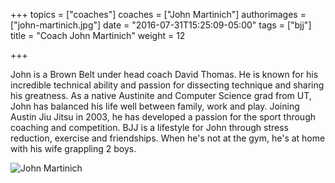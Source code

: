 +++
topics = ["coaches"]
coaches = ["John Martinich"]
authorimages = ["john-martinich.jpg"]
date = "2016-07-31T15:25:09-05:00"
tags = ["bjj"]
title = "Coach John Martinich"
weight = 12

+++

John is a Brown Belt under head coach David Thomas. He is known for his incredible technical ability and passion for dissecting technique and sharing his greatness. As a native Austinite and Computer Science grad from UT, John has balanced his life well between family, work and play. Joining Austin Jiu Jitsu in 2003, he has developed a passion for the sport through coaching and competition. BJJ is a lifestyle for John through stress reduction, exercise and friendships. When he's not at the gym, he's at home with his wife grappling 2 boys.


![John Martinich](/img/authors/john-martinich.jpg)
